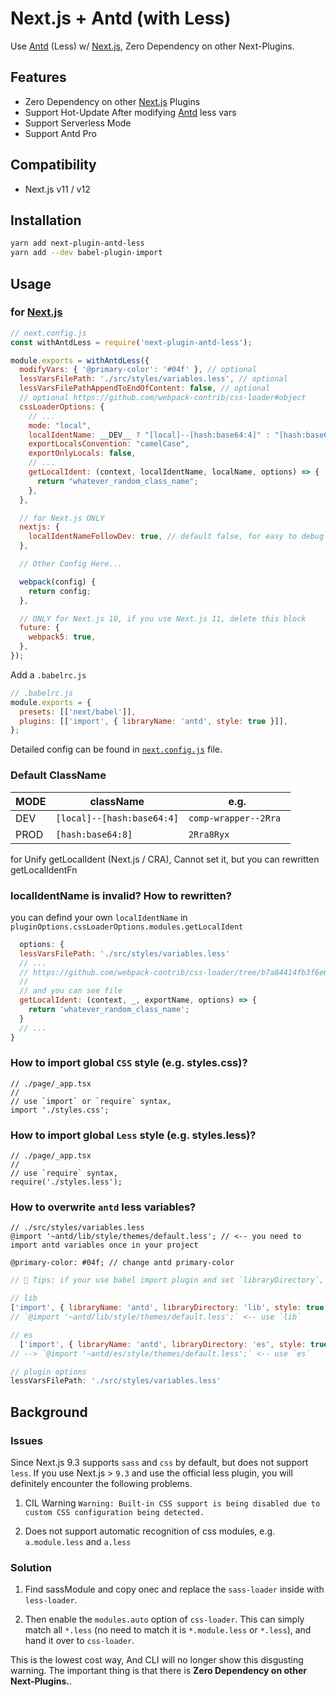 # Next.js + Antd (with Less)

Use [Antd] (Less) w/ [Next.js], Zero Dependency on other Next-Plugins.


## Features

- Zero Dependency on other [Next.js] Plugins
- Support Hot-Update After modifying [Antd] less vars
- Support Serverless Mode
- Support Antd Pro

## Compatibility

- Next.js v11 / v12

## Installation

```sh
yarn add next-plugin-antd-less
yarn add --dev babel-plugin-import
```


## Usage

### for [Next.js]

```js
// next.config.js
const withAntdLess = require('next-plugin-antd-less');

module.exports = withAntdLess({
  modifyVars: { '@primary-color': '#04f' }, // optional
  lessVarsFilePath: './src/styles/variables.less', // optional 
  lessVarsFilePathAppendToEndOfContent: false, // optional
  // optional https://github.com/webpack-contrib/css-loader#object
  cssLoaderOptions: {
    // ... 
    mode: "local",
    localIdentName: __DEV__ ? "[local]--[hash:base64:4]" : "[hash:base64:8]", // invalid! for Unify getLocalIdent (Next.js / CRA), Cannot set it, but you can rewritten getLocalIdentFn
    exportLocalsConvention: "camelCase",
    exportOnlyLocals: false,
    // ...
    getLocalIdent: (context, localIdentName, localName, options) => {
      return "whatever_random_class_name";
    },
  },

  // for Next.js ONLY
  nextjs: {
    localIdentNameFollowDev: true, // default false, for easy to debug on PROD mode
  },

  // Other Config Here...

  webpack(config) {
    return config;
  },

  // ONLY for Next.js 10, if you use Next.js 11, delete this block
  future: {
    webpack5: true,
  },
});
```

Add a `.babelrc.js`

```js
// .babelrc.js
module.exports = {
  presets: [['next/babel']],
  plugins: [['import', { libraryName: 'antd', style: true }]],
};
```

Detailed config can be found in [`next.config.js`](https://github.com/SolidZORO/mkn/blob/master/next.config.js)
file.

### Default ClassName

| MODE      | className                  | e.g.                  |
| --------- |----------------------------|-----------------------|
| DEV       | `[local]--[hash:base64:4]` | `comp-wrapper--2Rra ` |
| PROD      | `[hash:base64:8]`          | `2Rra8Ryx`            |

for Unify getLocalIdent (Next.js / CRA), Cannot set it, but you can rewritten getLocalIdentFn


### localIdentName is invalid? How to rewritten?

you can defind your own `localIdentName` in `pluginOptions.cssLoaderOptions.modules.getLocalIdent`

```javascript
  options: {
  lessVarsFilePath: './src/styles/variables.less'
  // ...
  // https://github.com/webpack-contrib/css-loader/tree/b7a84414fb3f6e6ff413cbbb7004fa74a78da331#getlocalident
  //
  // and you can see file 
  getLocalIdent: (context, _, exportName, options) => {
    return 'whatever_random_class_name';
  }
  // ...
}
```

### How to import global `CSS` style (e.g. styles.css)?

```tsx
// ./page/_app.tsx
//
// use `import` or `require` syntax,
import './styles.css';
```

### How to import global `Less` style (e.g. styles.less)?

```tsx
// ./page/_app.tsx
//
// use `require` syntax,
require('./styles.less');
```

### How to overwrite `antd` less variables?

```less
// ./src/styles/variables.less
@import '~antd/lib/style/themes/default.less'; // <-- you need to import antd variables once in your project

@primary-color: #04f; // change antd primary-color
```


```js
// 🔰️ Tips: if your use babel import plugin and set `libraryDirectory`, please keep `libraryDirectory` and `less path` consistent.

// lib
['import', { libraryName: 'antd', libraryDirectory: 'lib', style: true }]
// `@import '~antd/lib/style/themes/default.less';` <-- use `lib`

// es
  ['import', { libraryName: 'antd', libraryDirectory: 'es', style: true }]
// --> `@import '~antd/es/style/themes/default.less';` <-- use `es`
```


```js
// plugin options
lessVarsFilePath: './src/styles/variables.less'
```

## Background

### Issues

Since Next.js 9.3 supports `sass` and `css` by default, but does not support `less`. If you use Next.js > `9.3` and use the official less plugin, you will definitely encounter the following problems.

1. CIL Warning `Warning: Built-in CSS support is being disabled due to custom CSS configuration being detected.`

2. Does not support automatic recognition of css modules, e.g. `a.module.less`
   and `a.less`

### Solution

1. Find sassModule and copy onec and replace the `sass-loader` inside with `less-loader`.

2. Then enable the `modules.auto` option of `css-loader`. This can simply match all `*.less` (no need to match it is `*.module.less` or `*.less`), and hand it over to `css-loader`.

This is the lowest cost way, And CLI will no longer show this disgusting warning. The important thing is that there is **Zero Dependency on other Next-Plugins.**.

<!-- links -->

[Next.js]: https://nextjs.org/

[Antd]: https://github.com/ant-design/ant-design/

[CRA]: https://create-react-app.dev/

[CRA-co]: https://github.com/gsoft-inc/craco
